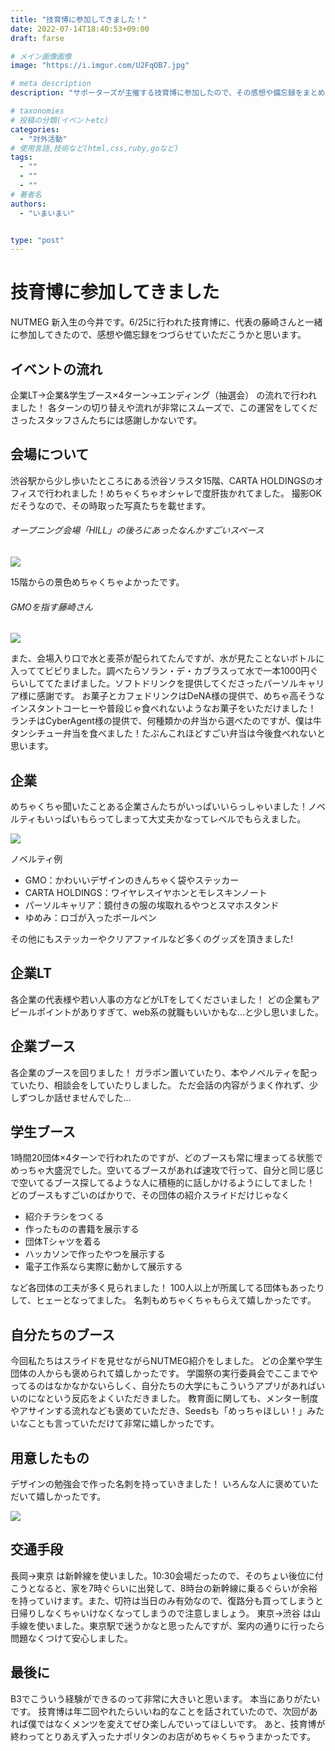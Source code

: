 ```yaml
---
title: "技育博に参加してきました！"
date: 2022-07-14T18:40:53+09:00
draft: farse

# メイン画像画像
image: "https://i.imgur.com/U2FqOB7.jpg"

# meta description
description: "サポーターズが主催する技育博に参加したので、その感想や備忘録をまとめました。"

# taxonomies
# 投稿の分類(イベントetc)
categories:
  - "対外活動"
# 使用言語,技術など(html,css,ruby,goなど)
tags:
  - ""
  - ""
  - ""
# 著者名
authors:
  - "いまいまい"


type: "post"
---
```

# 技育博に参加してきました

NUTMEG 新入生の今井です。6/25に行われた技育博に、代表の藤崎さんと一緒に参加してきたので、感想や備忘録をつづらせていただこうかと思います。

## イベントの流れ

企業LT→企業&学生ブース×4ターン→エンディング（抽選会）
の流れで行われました！
各ターンの切り替えや流れが非常にスムーズで、この運営をしてくださったスタッフさんたちには感謝しかないです。

## 会場について

渋谷駅から少し歩いたところにある渋谷ソラスタ15階、CARTA HOLDINGSのオフィスで行われました！めちゃくちゃオシャレで度肝抜かれてました。
撮影OKだそうなので、その時取った写真たちを載せます。

###### オープニング会場「HILL」の後ろにあったなんかすごいスペース

![](https://i.imgur.com/qZeB2jJ.jpg)

15階からの景色めちゃくちゃよかったです。

###### GMOを指す藤崎さん

![](https://i.imgur.com/puLjFiH.jpg)

また、会場入り口で水と麦茶が配られてたんですが、水が見たことないボトルに入っててビビりました。調べたらソラン・デ・カブラスって水で一本1000円ぐらいしててたまげました。ソフトドリンクを提供してくださったパーソルキャリア様に感謝です。
お菓子とカフェドリンクはDeNA様の提供で、めちゃ高そうなインスタントコーヒーや普段じゃ食べれないようなお菓子をいただけました！
ランチはCyberAgent様の提供で、何種類かの弁当から選べたのですが、僕は牛タンシチュー弁当を食べました！たぶんこれほどすごい弁当は今後食べれないと思います。

## 企業

めちゃくちゃ聞いたことある企業さんたちがいっぱいいらっしゃいました！ノベルティもいっぱいもらってしまって大丈夫かなってレベルでもらえました。

![](https://i.imgur.com/YbbgbfL.png)

ノベルティ例

- GMO：かわいいデザインのきんちゃく袋やステッカー
- CARTA HOLDINGS：ワイヤレスイヤホンとモレスキンノート
- パーソルキャリア：鏡付きの服の埃取れるやつとスマホスタンド
- ゆめみ：ロゴが入ったボールペン

その他にもステッカーやクリアファイルなど多くのグッズを頂きました!

## 企業LT

各企業の代表様や若い人事の方などがLTをしてくださいました！
どの企業もアピールポイントがありすぎて、web系の就職もいいかもな…と少し思いました。

## 企業ブース

各企業のブースを回りました！
ガラポン置いていたり、本やノベルティを配っていたり、相談会をしていたりしました。
ただ会話の内容がうまく作れず、少しずつしか話せませんでした…

## 学生ブース

1時間20団体×4ターンで行われたのですが、どのブースも常に埋まってる状態でめっちゃ大盛況でした。空いてるブースがあれば速攻で行って、自分と同じ感じで空いてるブース探してるような人に積極的に話しかけるようにしてました！
どのブースもすごいのばかりで、その団体の紹介スライドだけじゃなく

- 紹介チラシをつくる
- 作ったものの書籍を展示する
- 団体Tシャツを着る
- ハッカソンで作ったやつを展示する
- 電子工作系なら実際に動かして展示する

など各団体の工夫が多く見られました！
100人以上が所属してる団体もあったりして、ヒェーとなってました。
名刺もめちゃくちゃもらえて嬉しかったです。

## 自分たちのブース

今回私たちはスライドを見せながらNUTMEG紹介をしました。
どの企業や学生団体の人からも褒められて嬉しかったです。
学園祭の実行委員会でここまでやってるのはなかなかないらしく、自分たちの大学にもこういうアプリがあればいいのになという反応をよくいただきました。
教育面に関しても、メンター制度やアサインする流れなども褒めていただき、Seedsも「めっちゃほしい！」みたいなことも言っていただけて非常に嬉しかったです。

## 用意したもの

デザインの勉強会で作った名刺を持っていきました！
いろんな人に褒めていただいて嬉しかったです。

![](https://i.imgur.com/bGQuxNu.png)

## 交通手段

長岡→東京
は新幹線を使いました。10:30会場だったので、そのちょい後位に付こうとなると、家を7時ぐらいに出発して、8時台の新幹線に乗るぐらいが余裕を持っていけます。また、切符は当日のみ有効なので、復路分も買ってしまうと日帰りしなくちゃいけなくなってしまうので注意しましょう。
東京→渋谷
は山手線を使いました。東京駅で迷うかなと思ったんですが、案内の通りに行ったら問題なくつけて安心しました。

## 最後に

B3でこういう経験ができるのって非常に大きいと思います。
本当にありがたいです。
技育博は年二回やれたらいいね的なことを話されていたので、次回があれば僕ではなくメンツを変えてぜひ楽しんでいってほしいです。
あと、技育博が終わってとりあえず入ったナポリタンのお店がめちゃくちゃうまかったです。
